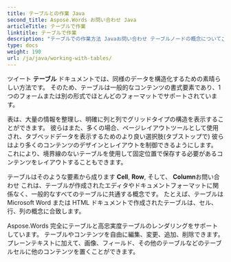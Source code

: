 ```yaml
---
title: テーブルとの作業 Java
second_title: Aspose.Words お問い合わせ Java
articleTitle: テーブルで作業
linktitle: テーブルで作業
description: "テーブルでの作業方法 Javaお問い合わせ テーブルノードの概念についてご紹介します。 Aspose.Words お問い合わせ Javaお問い合わせ"
type: docs
weight: 190
url: /ja/java/working-with-tables/
---
```


ツイート **テーブル** ドキュメントでは、同様のデータを構造化するための素晴らしい方法です。 そのため、テーブルは一般的なコンテンツの書式要素であり、1つのフォームまたは別の形式でほとんどのフォーマットでサポートされています。

表は、大量の情報を整理し、明確に列と列でグリッドタイプの構造を表示することができます。 彼らはまた、多くの場合、ページレイアウトツールとして使用され、タブベッドデータを表示するためのより良い選択肢(タブストップで) 彼らはより多くのコンテンツのデザインとレイアウトを制御できるようにします。 これにより、境界線のないテーブルを使用して固定位置で保存する必要があるコンテンツをレイアウトすることもできます。

テーブルはそのような要素から成ります **Cell**, **Row**, そして、 **Column**お問い合わせ これは、テーブルが作成されたエディタやドキュメントフォーマットに関係なく、一般的なすべてのテーブルに共通する概念です。 たとえば、テーブルは Microsoft Word または HTML ドキュメントで作成されたテーブルは、セル、行、列の概念に合致します。

Aspose.Words 完全にテーブルと高忠実度テーブルのレンダリングをサポートしています。 テーブルやコンテンツを自由に編集、変更、追加、削除できます。 プレーンテキストに加えて、画像、フィールド、その他のテーブルなどのテーブルセルに他のコンテンツを置くことができます。
